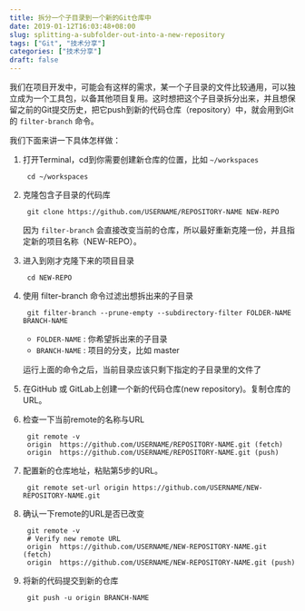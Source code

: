 ```yaml
---
title: 拆分一个子目录到一个新的Git仓库中
date: 2019-01-12T16:03:48+08:00
slug: splitting-a-subfolder-out-into-a-new-repository
tags: ["Git", "技术分享"]
categories: ["技术分享"]
draft: false
---
```


我们在项目开发中，可能会有这样的需求，某一个子目录的文件比较通用，可以独立成为一个工具包，以备其他项目复用。这时想把这个子目录拆分出来，并且想保留之前的Git提交历史，把它push到新的代码仓库（repository）中，就会用到Git的 `filter-branch` 命令。

我们下面来讲一下具体怎样做：

1. 打开Terminal，cd到你需要创建新仓库的位置，比如 `~/workspaces`
        
        cd ~/workspaces

2. 克隆包含子目录的代码库

        git clone https://github.com/USERNAME/REPOSITORY-NAME NEW-REPO

    因为 `filter-branch` 会直接改变当前的仓库，所以最好重新克隆一份，并且指定新的项目名称（NEW-REPO）。

3. 进入到刚才克隆下来的项目目录

        cd NEW-REPO

4. 使用 filter-branch 命令过滤出想拆出来的子目录

        git filter-branch --prune-empty --subdirectory-filter FOLDER-NAME BRANCH-NAME

    - `FOLDER-NAME` : 你希望拆出来的子目录
    - `BRANCH-NAME` : 项目的分支，比如 master

    运行上面的命令之后，当前目录应该只剩下指定的子目录里的文件了
5. 在GitHub 或 GitLab上创建一个新的代码仓库(new repository)。复制仓库的URL。
6. 检查一下当前remote的名称与URL

        git remote -v
        origin  https://github.com/USERNAME/REPOSITORY-NAME.git (fetch)
        origin  https://github.com/USERNAME/REPOSITORY-NAME.git (push)

7. 配置新的仓库地址，粘贴第5步的URL。

        git remote set-url origin https://github.com/USERNAME/NEW-REPOSITORY-NAME.git

8. 确认一下remote的URL是否已改变

        git remote -v
        # Verify new remote URL
        origin  https://github.com/USERNAME/NEW-REPOSITORY-NAME.git (fetch)
        origin  https://github.com/USERNAME/NEW-REPOSITORY-NAME.git (push)

9. 将新的代码提交到新的仓库

        git push -u origin BRANCH-NAME